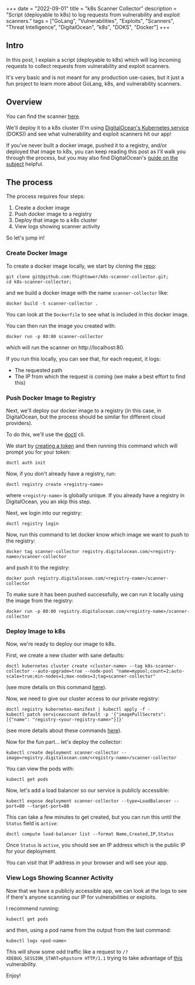 +++
date = "2022-09-01"
title = "k8s Scanner Collector"
description = "Script (deployable to k8s) to log requests from vulnerability and exploit scanners."
tags = ["GoLang", "Vulnerabilities", "Exploits", "Scanners", "Threat Intelligence", "DigitalOcean", "k8s", "DOKS", "Docker"]
+++

## Intro

In this post, I explain a script (deployable to k8s) which will log incoming requests to collect requests from vulnerability and exploit scanners.

It's very basic and is not meant for any production use-cases, but it just a fun project to learn more about GoLang, k8s, and vulnerability scanners.

## Overview

You can find the scanner [here](https://github.com/fhightower/k8s-scanner-collector).

We'll deploy it to a k8s cluster (I'm using [DigitalOcean's Kubernetes service](https://docs.digitalocean.com/products/kubernetes/) (DOKS)) and see what vulnerability and exploit scanners hit our app!

If you've never built a docker image, pushed it to a registry, and/or deployed that image to k8s, you can keep reading this post as I'll walk you through the process, but you may also find
DigitalOcean's [guide on the subject](https://docs.digitalocean.com/tutorials/build-and-deploy-your-first-image-to-your-first-cluster/) helpful.

## The process

The process requires four steps:

1. Create a docker image
2. Push docker image to a registry
3. Deploy that image to a k8s cluster
4. View logs showing scanner activity

So let's jump in!

### Create Docker Image

To create a docker image locally, we start by cloning the [repo](https://github.com/fhightower/k8s-scanner-collector):

```
git clone git@github.com:fhightower/k8s-scanner-collector.git;
cd k8s-scanner-collector;
```

and we build a docker image with the name `scanner-collector` like:

```
docker build -t scanner-collector .
```

You can look at the `Dockerfile` to see what is included in this docker image.

You can then run the image you created with:

```
docker run -p 80:80 scanner-collector
```

which will run the scanner on http://localhost:80.

If you run this locally, you can see that, for each request, it logs:

- The requested path
- The IP from which the request is coming (we make a best effort to find this)

### Push Docker Image to Registry

Next, we'll deploy our docker image to a registry (in this case, in DigitalOcean, but the process should be similar for different cloud providers).

To do this, we'll use the [doctl](https://docs.digitalocean.com/reference/doctl/how-to/install/) cli.

We start by [creating a token](https://cloud.digitalocean.com/account/api/tokens/new) and then running this command which
will prompt you for your token:

```
doctl auth init
```

Now, if you don't already have a registry, run:

```
doctl registry create <registry-name>
```

where `<registry-name>` is globally unique.
If you already have a registry in DigitalOcean, you an skip this step.

Next, we login into our registry:

```
doctl registry login
```

Now, run this command to let docker know which image we want to push to the registry:

```
docker tag scanner-collector registry.digitalocean.com/<registry-name>/scanner-collector
```

and push it to the registry:

```
docker push registry.digitalocean.com/<registry-name>/scanner-collector
```

To make sure it has been pushed successfully, we can run it locally using the image from the registry:

```
docker run -p 80:80 registry.digitalocean.com/<registry-name>/scanner-collector
```

### Deploy Image to k8s

Now, we're ready to deploy our image to k8s.

First, we create a new cluster with sane defaults:

```
doctl kubernetes cluster create <cluster-name> --tag k8s-scanner-collector --auto-upgrade=true --node-pool "name=mypool;count=2;auto-scale=true;min-nodes=1;max-nodes=3;tag=scanner-collector"
```

(see more details on this command [here](https://docs.digitalocean.com/tutorials/build-and-deploy-your-first-image-to-your-first-cluster/#step-5-create-a-cluster)).

Now, we need to give our cluster access to our private registry:

```
doctl registry kubernetes-manifest | kubectl apply -f -
kubectl patch serviceaccount default -p '{"imagePullSecrets": [{"name": "registry-<your-registry-name>"}]}'
```

(see more details about these commands [here](https://docs.digitalocean.com/tutorials/build-and-deploy-your-first-image-to-your-first-cluster/#step-6-run-your-app-on-a-cluster)).

Now for the fun part... let's deploy the collector:

```
kubectl create deployment scanner-collector --image=registry.digitalocean.com/<registry-name>/scanner-collector
```

You can view the pods with:

```
kubectl get pods
```

<!-- Todo: include other interesting commands here... -->

Now, let's add a load balancer so our service is publicly accessible:

```
kubectl expose deployment scanner-collector --type=LoadBalancer --port=80 --target-port=80
```

This can take a few minutes to get created, but you can run this until the `Status` field is `active`:

```
doctl compute load-balancer list --format Name,Created,IP,Status
```

Once `Status` is `active`, you should see an IP address which is the public IP for your deployment.

You can visit that IP address in your browser and will see your app.

### View Logs Showing Scanner Activity

Now that we have a publicly accessible app, we can look at the logs to see if there's anyone scanning our IP for vulnerabilities or exploits.

I recommend running:

```
kubectl get pods
```

and then, using a pod name from the output from the last command:

```
kubectl logs <pod-name>
```

This will show some odd traffic like a request to `/?XDEBUG_SESSION_START=phpstorm HTTP/1.1` trying to take advantage of [this](https://www.exploit-db.com/ghdb/6763) vulnerability.

Enjoy!


